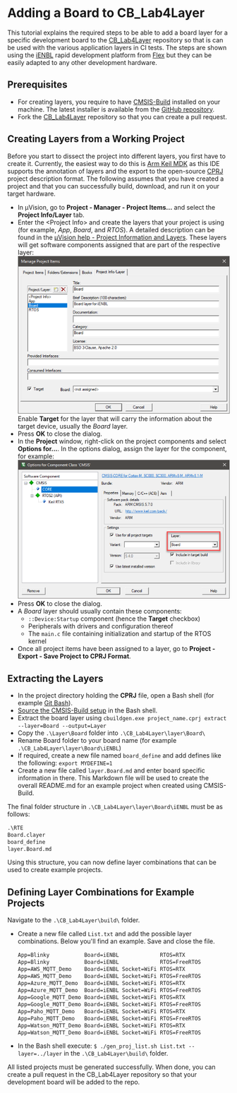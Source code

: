 # Adding a Board to CB_Lab4Layer

This tutorial explains the required steps to be able to add a board layer for a specific development board to the [CB_Lab4Layer](https://github.com/MDK-Packs/CB_Lab4Layer) repository so that is can be used with the various application layers in CI tests. The steps are shown using the [iENBL](https://flex.com/resources/ienbl) rapid development platform from [Flex](https://flex.com/) but they can be easily adapted to any other development hardware.

## Prerequisites

- For creating layers, you require to have [CMSIS-Build](https://arm-software.github.io/CMSIS_5/Build/html/index.html) installed on your machine. The latest installer is available from the [GitHub repository](https://github.com/ARM-software/CMSIS_5/releases).
- Fork the [CB_Lab4Layer](https://github.com/MDK-Packs/CB_Lab4Layer) repository so that you can create a pull request.

## Creating Layers from a Working Project

Before you start to dissect the project into different layers, you first have to create it. Currently, the easiest way to do this is [Arm Keil MDK](https://www.keil.com/mdk) as this IDE supports the annotation of layers and the export to the open-source [CPRJ](https://arm-software.github.io/CMSIS_5/Build/html/cprjFormat_pg.html) project description format. The following assumes that you have created a project and that you can successfully build, download, and run it on your target hardware.

- In µVision, go to **Project - Manager - Project Items...** and select the **Project Info/Layer** tab.
- Enter the \<Project Info> and create the layers that your project is using (for example, *App*, *Board*, and *RTOS*). A detailed description can be found in the [µVision help - Project Information and Layers](https://www.keil.com/support/man/docs/uv4/uv4_ca_create_layers.htm). These layers will get software components assigned that are part of the respective layer:  
   ![Creating layers](images/creating-layers.png)  
   Enable **Target** for the layer that will carry the information about the target device, usually the *Board* layer.
- Press **OK** to close the dialog.
- In the **Project** window, right-click on the project components and select **Options for...**. In the options dialog, assign the layer for the component, for example:  
  ![Options for...](images/options-for.png)
- Press **OK** to close the dialog.
- A *Board* layer should usually contain these components:
  - `::Device:Startup` component (hence the **Target** checkbox)
  - Peripherals with drivers and configuration thereof
  - The `main.c` file containing initialization and startup of the RTOS kernel
- Once all project items have been assigned to a layer, go to **Project - Export - Save Project to CPRJ Format**.  

## Extracting the Layers

- In the project directory holding the **CPRJ** file, open a Bash shell (for example [Git Bash](https://gitforwindows.org/)).
- [Source the CMSIS-Build setup](https://arm-software.github.io/CMSIS_5/Build/html/cbuild_install.html#cbuild_envsetup) in the Bash shell.
- Extract the board layer using `cbuildgen.exe project_name.cprj extract --layer=Board --output=Layer`
- Copy the `.\Layer\Board` folder into `.\CB_Lab4Layer\layer\Board\`
- Rename Board folder to your board name (for example `.\CB_Lab4Layer\layer\Board\iENBL`)
- If required, create a new file named `board_define` and add defines like the following: `export MYDEFINE=1`
- Create a new file called `layer.Board.md` and enter board specific information in there. This Markdown file will be used to create the overall README.md for an example project when created using CMSIS-Build.

The final folder structure in `.\CB_Lab4Layer\layer\Board\iENBL` must be as follows:
```
.\RTE
Board.clayer
board_define
layer.Board.md
```
Using this structure, you can now define layer combinations that can be used to create example projects.

## Defining Layer Combinations for Example Projects

Navigate to the `.\CB_Lab4Layer\build\` folder.

- Create a new file called `List.txt` and add the possible layer combinations. Below you'll find an example. Save and close the file.
  ```
  App=Blinky           Board=iENBL             RTOS=RTX
  App=Blinky           Board=iENBL             RTOS=FreeRTOS
  App=AWS_MQTT_Demo    Board=iENBL Socket=WiFi RTOS=RTX
  App=AWS_MQTT_Demo    Board=iENBL Socket=WiFi RTOS=FreeRTOS
  App=Azure_MQTT_Demo  Board=iENBL Socket=WiFi RTOS=RTX
  App=Azure_MQTT_Demo  Board=iENBL Socket=WiFi RTOS=FreeRTOS
  App=Google_MQTT_Demo Board=iENBL Socket=WiFi RTOS=RTX
  App=Google_MQTT_Demo Board=iENBL Socket=WiFi RTOS=FreeRTOS
  App=Paho_MQTT_Demo   Board=iENBL Socket=WiFi RTOS=RTX
  App=Paho_MQTT_Demo   Board=iENBL Socket=WiFi RTOS=FreeRTOS
  App=Watson_MQTT_Demo Board=iENBL Socket=WiFi RTOS=RTX
  App=Watson_MQTT_Demo Board=iENBL Socket=WiFi RTOS=FreeRTOS
  ```
- In the Bash shell execute: `$ ./gen_proj_list.sh List.txt --layer=../layer` in the `.\CB_Lab4Layer\build\` folder.

All listed projects must be generated successfully. When done, you can create a pull request in the CB_Lab4Layer repository so that your development board will be added to the repo.
